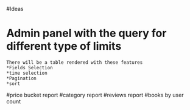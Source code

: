 #Ideas

# Admin panel with the query for different type of limits

    There will be a table rendered with these features
    *Fields Selection
    *time selection
    *Pagination
    *sort

#price bucket report
#category report
#reviews report
#books by user count

